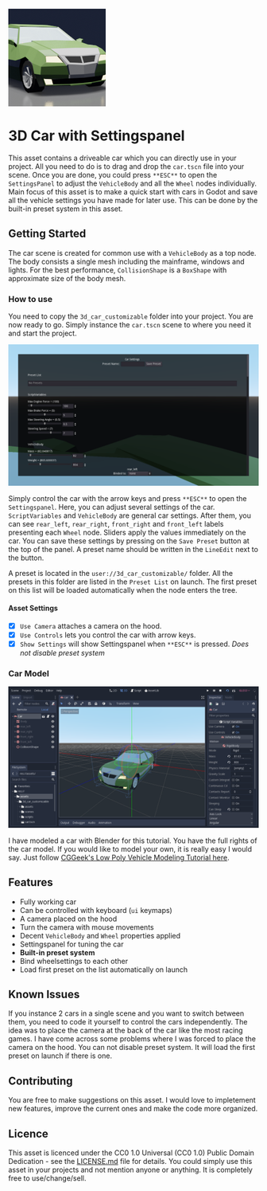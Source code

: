 ![Asset Thumbnail](icon196x196.png?raw=true)
# 3D Car with Settingspanel

This asset contains a driveable car which you can directly use in your project. All you need to do is to drag and drop the `car.tscn` file into your scene. Once you are done, you could press `**ESC**` to open the `SettingsPanel` to adjust the `VehicleBody` and all the `Wheel` nodes individually. Main focus of this asset is to make a quick start with cars in Godot and save all the vehicle settings you have made for later use. This can be done by the built-in preset system in this asset.

## Getting Started

The car scene is created for common use with a `VehicleBody` as a top node. The body consists a single mesh including the mainframe, windows and lights. For the best performance, `CollisionShape` is a `BoxShape` with approximate size of the body mesh.

### How to use
You need to copy the `3d_car_customizable` folder into your project. You are now ready to go. Simply instance the `car.tscn` scene to where you need it and start the project.

![Screenshot](screenshot2.png?raw=true)

Simply control the car with the arrow keys and press `**ESC**` to open the `Settingspanel`. Here, you can adjust several settings of the car. `ScriptVariables` and `VehicleBody` are general car settings. After them, you can see `rear_left`, `rear_right`, `front_right` and `front_left` labels presenting each `Wheel` node. Sliders apply the values immediately on the car. You can save these settings by pressing on the `Save Preset` button at the top of the panel. A preset name should be written in the `LineEdit` next to the button.

A preset is located in the `user://3d_car_customizable/` folder. All the presets in this folder are listed in the `Preset List` on launch. The first preset on this list will be loaded automatically when the node enters the tree.

#### Asset Settings

- [x] `Use Camera` attaches a camera on the hood.
- [x] `Use Controls` lets you control the car with arrow keys.
- [x] `Show Settings` will show Settingspanel when `**ESC**` is pressed. *Does not disable preset system*

### Car Model
![Car Model](screenshot1.png?raw=true)

I have modeled a car with Blender for this tutorial. You have the full rights of the car model. If you would like to model your own, it is really easy I would say. Just follow [CGGeek's Low Poly Vehicle Modeling Tutorial here](https://www.youtube.com/watch?v=Zkg7Ol2jEjs).

## Features
* Fully working car
* Can be controlled with keyboard (`ui` keymaps)
* A camera placed on the hood
* Turn the camera with mouse movements
* Decent `VehicleBody` and `Wheel` properties applied
* Settingspanel for tuning the car
* **Built-in preset system**
* Bind wheelsettings to each other
* Load first preset on the list automatically on launch

## Known Issues
If you instance 2 cars in a single scene and you want to switch between them, you need to code it yourself to control the cars independently.
The idea was to place the camera at the back of the car like the most racing games. I have come across some problems where I was forced to place the camera on the hood.
You can not disable preset system. It will load the first preset on launch if there is one.

## Contributing
You are free to make suggestions on this asset. I would love to impletement new features, improve the current ones and make the code more organized.

## Licence
This asset is licenced under the CC0 1.0 Universal (CC0 1.0) Public Domain Dedication - see the [LICENSE.md](LICENSE.md) file for details. You could simply use this asset in your projects and not mention anyone or anything. It is completely free to use/change/sell.
